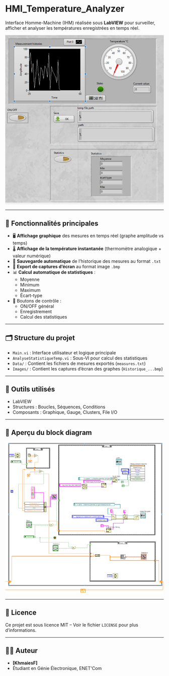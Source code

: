 # HMI_Temperature_Analyzer

Interface Homme-Machine (IHM) réalisée sous **LabVIEW** pour surveiller, afficher et analyser les températures enregistrées en temps réel.

![Aperçu Interface](Images/interface.png)

---

## 🔧 Fonctionnalités principales

- 🖥️ **Affichage graphique** des mesures en temps réel (graphe amplitude vs temps)
- 🌡️ **Affichage de la température instantanée** (thermomètre analogique + valeur numérique)
- 📁 **Sauvegarde automatique** de l’historique des mesures au format `.txt`
- 📸 **Export de captures d’écran** au format image `.bmp`
- 📊 **Calcul automatique de statistiques** :
  - Moyenne
  - Minimum
  - Maximum
  - Écart-type
- 🔘 Boutons de contrôle :
  - ON/OFF général
  - Enregistrement
  - Calcul des statistiques

---

## 🗂️ Structure du projet

- `Main.vi` : Interface utilisateur et logique principale
- `AnalyseStatistiqueTemp.vi` : Sous-VI pour calcul des statistiques
- `Data/` : Contient les fichiers de mesures exportés (`measures.txt`)
- `Images/` : Contient les captures d’écran des graphes (`Historique_...bmp`)

---

## 🧰 Outils utilisés

- LabVIEW
- Structures : Boucles, Séquences, Conditions
- Composants : Graphique, Gauge, Clusters, File I/O

---

## 📸 Aperçu du block diagram

![Block Diagram](Images/blockdiagram.png)

---

## 📜 Licence

Ce projet est sous licence MIT – Voir le fichier `LICENSE` pour plus d’informations.

---

## 🧑‍💻 Auteur

- **[KhmaiesF]**
- Étudiant en Génie Électronique, ENET'Com
